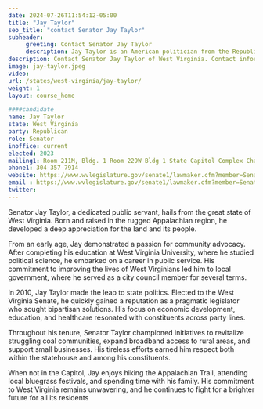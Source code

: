 ```yaml
---
date: 2024-07-26T11:54:12-05:00
title: "Jay Taylor"
seo_title: "contact Senator Jay Taylor"
subheader:
     greeting: Contact Senator Jay Taylor
     description: Jay Taylor is an American politician from the Republican Party, serving as a member of the West Virginia State Senate, representing District 14. He assumed office on December 1, 2022.
description: Contact Senator Jay Taylor of West Virginia. Contact information for Jay Taylor includes email address, phone number, and mailing address.
image: jay-taylor.jpeg
video:
url: /states/west-virginia/jay-taylor/
weight: 1
layout: course_home

####candidate
name: Jay Taylor
state: West Virginia
party: Republican
role: Senator
inoffice: current
elected: 2023
mailing1: Room 211M, Bldg. 1 Room 229W Bldg 1 State Capitol Complex Charleston, WV 25305
phone1: 304-357-7914
website: https://www.wvlegislature.gov/senate1/lawmaker.cfm?member=Senator%20Taylor/
email : https://www.wvlegislature.gov/senate1/lawmaker.cfm?member=Senator%20Taylor/
twitter:
---
```

Senator Jay Taylor, a dedicated public servant, hails from the great state of West Virginia. Born and raised in the rugged Appalachian region, he developed a deep appreciation for the land and its people.

From an early age, Jay demonstrated a passion for community advocacy. After completing his education at West Virginia University, where he studied political science, he embarked on a career in public service. His commitment to improving the lives of West Virginians led him to local government, where he served as a city council member for several terms.

In 2010, Jay Taylor made the leap to state politics. Elected to the West Virginia Senate, he quickly gained a reputation as a pragmatic legislator who sought bipartisan solutions. His focus on economic development, education, and healthcare resonated with constituents across party lines.

Throughout his tenure, Senator Taylor championed initiatives to revitalize struggling coal communities, expand broadband access to rural areas, and support small businesses. His tireless efforts earned him respect both within the statehouse and among his constituents.

When not in the Capitol, Jay enjoys hiking the Appalachian Trail, attending local bluegrass festivals, and spending time with his family. His commitment to West Virginia remains unwavering, and he continues to fight for a brighter future for all its residents
